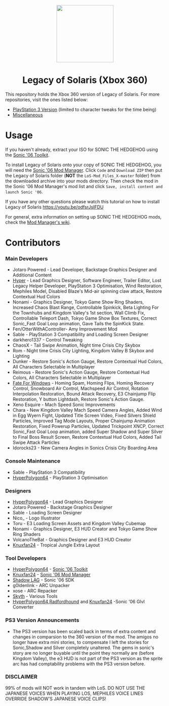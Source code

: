 <p align="center">
    <a href="https://github.com/LostLegacyTeam/LoS-Mod_Files_X/blob/master/">
        <img height="180px" src="https://github.com/LostLegacyTeam/LoS-Mod_Files_X/blob/master/logo.png" />
    </a>
</p>

<h1 align="center">Legacy of Solaris (Xbox 360)</h1>

This repository holds the Xbox 360 version of Legacy of Solaris. For more repositories, visit the ones listed below:
- [PlayStation 3 Version](https://github.com/LostLegacyTeam/LoS-Mod_Files_PS) (limited to character tweaks for the time being)
- [Miscellaneous](https://github.com/LostLegacyTeam/LoS-Miscellaneous)

# Usage
If you haven't already, extract your ISO for SONIC THE HEDGEHOG using the [Sonic '06 Toolkit](https://github.com/HyperPolygon64/Sonic-06-Toolkit).

To install Legacy of Solaris onto your copy of SONIC THE HEDGEHOG, you will need the [Sonic '06 Mod Manager](https://github.com/Knuxfan24/Sonic-06-Mod-Manager). Click `Code` and `Download ZIP` then put the Legacy of Solaris folder (**NOT** the `LoS-Mod_Files_X-master` folder) from the downloaded archive into your mods directory. Then check the mod in the Sonic '06 Mod Manager's mod list and click `Save, install content and launch Sonic '06`.

If you have any other questions please watch this tutorial on how to install Legacy of Solaris
https://youtu.be/odfsrJsIFDU

For general, extra information on setting up SONIC THE HEDGEHOG mods, check the [Mod Manager's wiki](https://github.com/Knuxfan24/Sonic-06-Mod-Manager/wiki).

# Contributors
### Main Developers
- Jotaro Powered - Lead Developer, Backstage Graphics Designer and Additional Content
- [Hyper](https://github.com/HyperPolygon64) - Lead Graphics Designer, Software Engineer, Trailer Editor, Lost Legacy Helper Developer, PlayStation 3 Optimisation, Wind Restoration, Mephiles Model, Disabled Blaze's Mid-air spinning claw attack, Restore Contextual Hud Colors
- Nonami - Graphics Designer, Tokyo Game Show Ring Shaders, Increased Chaos Blast Range, Controllable Spinkick, Beta Lighting For the Townhubs and Kingdom Valley's 1st section, Wall Climb Fix, Controllable Teleport Dash, Tokyo Game Show Box Textures, Correct Sonic_Fast Goal Loop animation, Gave Tails the SpinKick State.
- Fen/OtterWithAController- Amy Improvement Mod
- Sable - PlayStation 3 Compatibility and Loading Screen Designer
- darkhero1337 - Control Tweaking 
- ChaosX - Tail Swipe Animation, Night time Crisis City Skybox
- Rom    - Night time Crisis City Lighting, Kingdom Valley B Skybox and Lighting
- Dunker - Restore Sonic's Action Gauge, Restore Contextual Hud Colors, All Characters Selectable in Multiplayer
- Reimous - Restore Sonic's Action Gauge, Restore Contextual Hud Colors, All Characters Selectable in Multiplayer
- [Fate For Windows](https://github.com/FateForWindows) - Homing Spam, Homing Flips, Homing Recovery Control, Snowboard Air Control, Machspeed Air Control, Rotation Interpolation Restoration, Bound Attack Recovery, E3 Chainjump Flip Restoration, Y button Lightdash, Restore Sonic's Action Gauge. 
- Xeno Esquire - Mach Speed Sonic Improvements
- Chara - New Kingdom Valley Mach Speed Camera  Angles, Added Wind in Egg Wyern Fight, Updated Title Screen Video, Fixed Silvers Shield Particles, Improved Tag Mode Layouts, Proper Chainjump Animation Restoration, Fixed Powerup Particles, Updated Trickpoint XNCP, Correct Sonic_Fast Goal Loop animation, added Super Shadow and Super Silver to Final Boss Result Screen, Restore Contextual Hud Colors, Added Tail Swipe Attack Particles
- Idorocks23 - New Camera Angles in Sonics Crisis City Boarding Area

### Console Maintenance
- Sable - PlayStation 3 Compatibility
- [HyperPolygon64](https://github.com/HyperPolygon64) - PlayStation 3 Optimisation

### Designers
- [HyperPolygon64](https://github.com/HyperPolygon64) - Lead Graphics Designer
- Jotaro Powered - Backstage Graphics Designer
- Sable - Loading Screen Designer
- Nico_ - Logo Illustrator 
- Toru - E3 Loading Screen Assets and Kingdom Valley Cubemap
- Nonami - Graphics Designer, E3 HUD Creator and Tokyo Game Show Ring Shaders
- VolcanoTheBat - Graphics Designer and E3 HUD Creator
- [Knuxfan24](https://github.com/Knuxfan24) - Tropical Jungle Extra Layout

### Tool Developers
- [HyperPolygon64](https://github.com/HyperPolygon64) - [Sonic '06 Toolkit](https://github.com/HyperPolygon64/Sonic-06-Toolkit)
- [Knuxfan24](https://github.com/Knuxfan24) - [Sonic '06 Mod Manager](https://github.com/Knuxfan24/Sonic-06-Mod-Manager)
- [Shadow LAG](https://github.com/lllsondowlll) - Sonic '06 SDK
- g0ldenlink - ARC Unpacker
- xose - ARC Repacker
- [Skyth](https://github.com/blueskythlikesclouds) - Various Tools
- [HyperPolygon64](https://github.com/HyperPolygon64),[Radfordhound](https://github.com/Radfordhound) and [Knuxfan24](https://github.com/Knuxfan24) -Sonic '06 Glvl Converter

### PS3 Version Announcements

- The PS3 version has been scaled back in terms of extra content and changes in comparsion to the 360 version of the mod. The amigos no longer have extra mini stories, to compensate I left the stories for Sonic,Shadow and Silver completely unaltered. The gems in sonic's story are no longer buyable until the point they normally are (before Kingdom Valley), the e3 HUD is not part of the PS3 version as the sprite arc has had comptability problems with the PS3 version before.

### DISCLAIMER

99% of mods will NOT work in tandem with LoS.
DO NOT USE THE JAPANESE VOICES WHEN PLAYING LOS, MEPHILES VOICE LINES OVERRIDE SHADOW'S JAPANESE VOICE CLIPS!